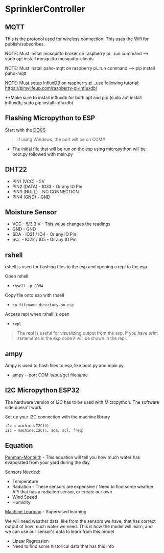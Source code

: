 # SprinklerController

## MQTT
This is the protocol used for wireless connection. This uses the Wifi for publish/subscribes.

NOTE: Must install mosquitto broker on raspberry pi...run command --> sudo apt install mosquitto mosquitto-clients

NOTE: Must install paho-mqtt on raspberry pi..run command --> pip install paho-mqtt

NOTE: Must setup InfluxDB on raspberry pi...use following tutorial: https://pimylifeup.com/raspberry-pi-influxdb/

**Make sure to install influxdb for both apt and pip (sudo apt install influxdb; sudo pip install influxdb)

## Flashing Micropython to ESP
Start with the [DOCS](https://docs.micropython.org/en/latest/esp32/tutorial/intro.html)

> If using Windows, the port will be on COM#

- The initial file that will be run on the esp using micropython will be boot.py followed with main.py

## DHT22
- PIN1 (VCC) - 5V
- PIN2 (DATA) - IO33 - Or any IO Pin
- PIN3 (NULL) - NO CONNECTION
- PIN4 (GND) - GND

## Moisture Sensor
- VCC - 5/3.3 V - This value changes the readings
- GND - GND
- SDA - IO21 / IO4 - Or any IO Pin
- SCL - IO22 / IO5 - Or any IO Pin

## rshell
rshell is used for flashing files to the esp and opening a repl to the esp.

Open rshell

- `rhsell -p COM4`

Copy file onto esp with rhsell

- `cp filename directory-on-esp`

Access repl when rshell is open

- `repl`

> The repl is useful for visualizing output from the esp. If you have print statements in the esp code it will be shown in the repl.

## ampy
Ampy is used to flash files to esp, like boot.py and main.py

- ampy --port COM ls/put/get filename

## I2C Micropython ESP32

The hardware version of I2C has to be used with Micropython. The software side doesn't work.

Set up your I2C connection with the machine library

``` python
i2c = machine.I2C(0)
i2c = machine.I2C(1, sda, scl, freq)
```

## Equation
[Penman-Monteith](http://www.fao.org/3/X0490E/x0490e06.htm) - This equation will tell you how much water has evaporated from your yard during the day.

Sensors Needed:

- Temperature
- Radiation - These sensors are expensive / Need to find some weather API that has a radiation sensor, or create our own
- Wind Speed
- Humidity

[Machine Learning](https://www.analyticsvidhya.com/blog/2017/09/common-machine-learning-algorithms/) - Supervised learning

We will need weather data, like from the sensors we have, that has correct output of how much water we need. This is how the model will learn, and we can use our sensor's data to learn from this model

- Linear Regression 
- Need to find some historical data that has this info 

